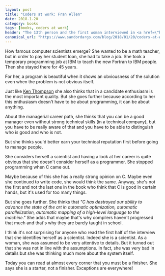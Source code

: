 ```yaml
---
layout: post
title: "Coders at work: Fran Allen"
date: 2018-1-20
category: books
tags: [books, coders at work]
header: "The 13th person and the first woman interviewed in <a href=\"http://amzn.to/2wKEeVt\">Coders at Work: Reflections on the Craft of Programming</a> is <a href=\"https://en.wikipedia.org/wiki/Frances_E._Allen\">Fran Allen</a>, the life-long IBM computer scientist, winner of the Turing Award."
canonical_url: "https://www.sandordargo.com/blog/2018/01/20/coders-at-work-fran-allen"
---
```

How famous computer scientists emerge? She wanted to be a math teacher, but in order to pay her student loan, she had to take a job. She took a temporary programming job at IBM to teach the new Fortran to IBM people. Then she stayed there for 45 years.

For her, a program is beautiful when it shows an obviousness of the solution even when the problem is not obvious itself.

Just like [Ken Thompson](/blog/2017/12/29/coders-at-work-ken-thompson) she also thinks that in a candidate enthusiasm is the most important quality. But she goes further because according to her this enthusiasm doesn't have to be about programming, it can be about anything.

About the managerial career path, she thinks that you can be a good manager even without strong technical skills (in a technical company), but you have to be really aware of that and you have to be able to distinguish who is good and who is not.

But she thinks you'd better earn your technical reputation first before going to manage people.

She considers herself a scientist and having a look at her career is quite obvious that she doesn't consider herself as a programmer. She stopped programming when C came out. 

Maybe because of this she has a really strong opinion on C. Maybe even she continued to write code, she would think the same. Anyway, she's not the first and not the last one in the book who think that C is good in certain hands, but it's used for too many things.

But she goes further. She thinks that _"C has destroyed our ability to advance the state of the art in automatic optimization, automatic parallelization, automatic mapping of a high-level language to the machine."_ She adds that maybe that's why compilers haven't progressed that much and that's why they are barely taught in school.

I think it's not surprising for anyone who read the first half of the interview that she identifies herself as a scientist. Indeed she is a scientist. As a woman, she was assumed to be very attentive to details. But it turned out that she was not in line with the assumptions. In fact, she was very bad in details but she was thinking much more about the system itself.

Today you can read at almost every corner that you must be a finisher. She says she is a starter, not a finisher. Exceptions are everywhere!
